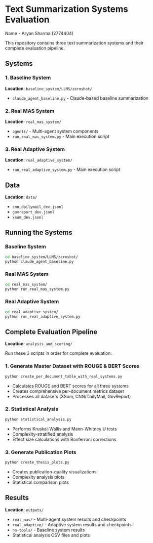 # Text Summarization Systems Evaluation

Name - Aryan Sharma (2774404)

This repository contains three text summarization systems and their complete evaluation pipeline.

## Systems

### 1. Baseline System
**Location**: `baseline_system/LLMS/zeroshot/`
- `claude_agent_baseline.py` - Claude-based baseline summarization

### 2. Real MAS System  
**Location**: `real_mas_system/`
- `agents/` - Multi-agent system components
- `run_real_mas_system.py` - Main execution script

### 3. Real Adaptive System
**Location**: `real_adaptive_system/`
- `run_real_adaptive_system.py` - Main execution script

## Data
**Location**: `data/`
- `cnn_dailymail_dev.jsonl`
- `govreport_dev.jsonl`  
- `xsum_dev.jsonl`

## Running the Systems

### Baseline System
```bash
cd baseline_system/LLMS/zeroshot/
python claude_agent_baseline.py
```

### Real MAS System
```bash
cd real_mas_system/
python run_real_mas_system.py
```

### Real Adaptive System
```bash
cd real_adaptive_system/
python run_real_adaptive_system.py
```

## Complete Evaluation Pipeline

**Location**: `analysis_and_scoring/`

Run these 3 scripts in order for complete evaluation:

### 1. Generate Master Dataset with ROUGE & BERT Scores
```bash
python create_per_document_table_with_real_systems.py
```
- Calculates ROUGE and BERT scores for all three systems
- Creates comprehensive per-document metrics dataset
- Processes all datasets (XSum, CNN/DailyMail, GovReport)

### 2. Statistical Analysis
```bash
python statistical_analysis.py
```
- Performs Kruskal-Wallis and Mann-Whitney U tests
- Complexity-stratified analysis
- Effect size calculations with Bonferroni corrections

### 3. Generate Publication Plots
```bash
python create_thesis_plots.py
```
- Creates publication-quality visualizations
- Complexity analysis plots
- Statistical comparison plots

## Results
**Location**: `outputs/`
- `real_mas/` - Multi-agent system results and checkpoints
- `real_adaptive/` - Adaptive system results and checkpoints  
- `no-tools/` - Baseline system results
- Statistical analysis CSV files and plots

